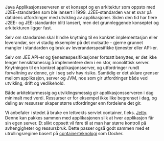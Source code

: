Java Applikasjonsserveren er et konsept og en arkitektur som oppsto med J2EE-standarden som ble lansert i 1999. J2EE-standarden var et svar på datidens utfordringer med utvikling av applikasjoner. Siden den tid har flere J2EE- og JEE-standarder blitt lansert, men det grunnleggende konseptet og arkitekturen ligger fast. 

Selv om standarden skal hindre knytning til en konkret implementasjon eller leverandør, ser vi stadig eksempler på det motsatte – gjerne grunnet mangler i standarden og bruk av leverandørspesifikke tjenester eller API-er.

Selv om JEE API-er og tjenestespesifikasjoner fortsatt benyttes, er det ikke lenger hensiktsmessig å implementere dem i en stor, monolittisk server. Knytningen til en konkret applikasjonsserver, og utfordringer rundt forvaltning av denne, gir i seg selv høy risiko. Samtidig er det uklare grenser mellom applikasjon, server og JVM, noe som gir utfordringer både ved utvikling, drift og vedlikehold.

Både arkitekturmessig og utviklingsmessig gir applikasjonsserveren i dag minimalt med verdi. Ressurser er for eksempel ikke like begrenset i dag, og deling av ressurser skaper større utfordringer enn fordelene det gir.

Vi anbefaler i stedet å bruke en lettvekts servlet container, f.eks. [Jetty](http://www.eclipse.org/jetty/). Denne kan pakkes sammen med applikasjonen slik at hver applikasjon får sin egen server. Et slikt oppsett vil føre til at man har større kontroll på avhengigheter og ressursbruk. Dette passer også godt sammen med et utrullingsregime basert på [containerteknologi](https://radar.bekk.no/tech2016/arkitektur-og-plattform/containerisering) som Docker.